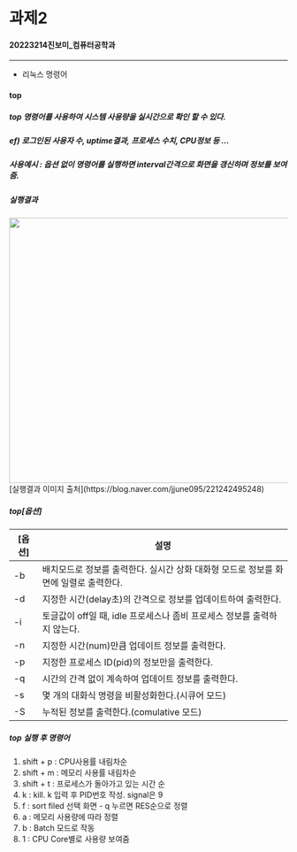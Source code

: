# 과제2
#### 20223214진보미_컴퓨터공학과
***
+ 리눅스 명령어
#### top 
##### top 명령어를 사용하여 시스템 사용량을 실시간으로 확인 할 수 있다.
##### ***ef)*** *로그인된 사용자 수*, *uptime결과*, *프로세스 수치*, *CPU정보* *등* ...
 
##### 사용예시 : 옵션 없이 명령어를 실행하면 interval간격으로 화면을 갱신하며 정보를 보여줌.
##### 실행결과
<img src ="https://user-images.githubusercontent.com/106435720/171386846-b3c72b00-70f3-4478-9eb8-abff81377d96.png" width = "680" height = "480"> 
[실행결과 이미지 출처](https://blog.naver.com/jjune095/221242495248)

##### top[옵션]
|[옵션]|설명|
|------|---|
|-b |배치모드로 정보를 출력한다. 실시간 상화 대화형 모드로 정보를 화면에 일렬로 출력한다.|
|-d |지정한 시간(delay초)의 간격으로 정보를 업데이트하여 출력한다.|
|-i |토글값이 off일 때, idle 프로세스나 좀비 프로세스 정보를 출력하지 않는다.|
|-n |지정한 시간(num)만큼 업데이트 정보를 출력한다.|
|-p |지정한 프로세스 ID(pid)의 정보만을 출력한다.|
|-q |시간의 간격 없이 계속하여 업데이트 정보를 출력한다.|
|-s |몇 개의 대화식 명령을 비활성화한다.(시큐어 모드)|
|-S |누적된 정보를 출력한다.(comulative 모드)|

##### top 실행 후 명령어
1. shift + p : CPU사용률 내림차순
2. shift + m : 메모리 사용률 내림차순
3. shift + t : 프로세스가 돌아가고 있는 시간 순
4. k : kill. k 입력 후 PID번호 작성. signal은 9
5. f : sort filed 선택 화면 - q 누르면 RES순으로 정렬
6. a : 메모리 사용량에 따라 정렬
7. b :  Batch 모드로 작동
8. 1 : CPU Core별로 사용량 보여줌
